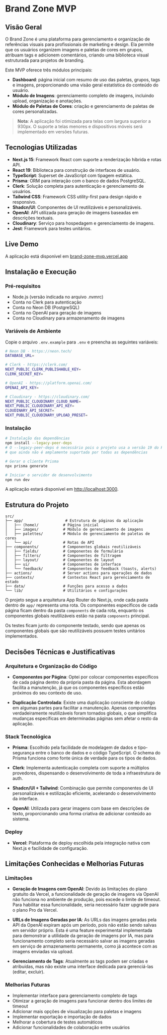 # Brand Zone MVP

## Visão Geral

O Brand Zone é uma plataforma para gerenciamento e organização de referências visuais para profissionais de marketing e design. Ela permite que os usuários organizem imagens e paletas de cores em grupos, atribuam tags e adicionem comentários, criando uma biblioteca visual estruturada para projetos de branding.

Este MVP oferece três módulos principais:
- **Dashboard**: página inicial com resumo de uso das paletas, grupos, tags e imagens, proporcionando uma visão geral estatística do conteúdo do usuário.
- **Módulo de Imagens**: gerenciamento completo de imagens, incluindo upload, organização e anotações.
- **Módulo de Paletas de Cores**: criação e gerenciamento de paletas de cores personalizadas.

> **Nota**: A aplicação foi otimizada para telas com largura superior a 930px. O suporte a telas menores e dispositivos móveis será implementado em versões futuras.

## Tecnologias Utilizadas

- **Next.js 15**: Framework React com suporte a renderização híbrida e rotas API.
- **React 19**: Biblioteca para construção de interfaces de usuário.
- **TypeScript**: Superset de JavaScript com tipagem estática.
- **Prisma**: ORM para interação com o banco de dados PostgreSQL.
- **Clerk**: Solução completa para autenticação e gerenciamento de usuários.
- **Tailwind CSS**: Framework CSS utility-first para design rápido e responsivo.
- **Shadcn/UI**: Componentes de UI reutilizáveis e personalizáveis.
- **OpenAI**: API utilizada para geração de imagens baseadas em descrições textuais.
- **Cloudinary**: Serviço para hospedagem e gerenciamento de imagens.
- **Jest**: Framework para testes unitários.

## Live Demo

A aplicação está disponível em [brand-zone-mvp.vercel.app](https://brand-zone-mvp.vercel.app)

## Instalação e Execução

### Pré-requisitos

- Node.js (versão indicada no arquivo .nvmrc)
- Conta no Clerk para autenticação
- Conta no Neon DB (PostgreSQL)
- Conta no OpenAI para geração de imagens
- Conta no Cloudinary para armazenamento de imagens

### Variáveis de Ambiente

Copie o arquivo `.env.example` para `.env` e preencha as seguintes variáveis:

```bash
# Neon DB - https://neon.tech/
DATABASE_URL=

# Clerk - https://clerk.com/
NEXT_PUBLIC_CLERK_PUBLISHABLE_KEY=
CLERK_SECRET_KEY=

# OpenAI - https://platform.openai.com/
OPENAI_API_KEY=

# Cloudinary - https://cloudinary.com/
NEXT_PUBLIC_CLOUDINARY_CLOUD_NAME=
NEXT_PUBLIC_CLOUDINARY_API_KEY=
CLOUDINARY_API_SECRET=
NEXT_PUBLIC_CLOUDINARY_UPLOAD_PRESET=
```

### Instalação

```bash
# Instalação das dependências
npm install --legacy-peer-deps
# O --legacy-peer-deps é necessário pois o projeto usa a versão 19 do React,
# que ainda não é amplamente suportada por todas as dependências

# Gerar o cliente Prisma
npx prisma generate

# Iniciar o servidor de desenvolvimento
npm run dev
```

A aplicação estará disponível em [http://localhost:3000](http://localhost:3000).

## Estrutura do Projeto

```
src/
├── app/                   # Estrutura de páginas da aplicação
│   ├── (home)/           # Página inicial
│   ├── images/           # Módulo de gerenciamento de imagens
│   ├── palettes/         # Módulo de gerenciamento de paletas de cores
│   └── api/              # Rotas de API
├── components/           # Componentes globais reutilizáveis
│   ├── fields/           # Componentes de formulário
│   ├── filters/          # Componentes de filtragem
│   ├── layout/           # Componentes de layout
│   ├── ui/               # Componentes de interface
│   └── feedback/         # Componentes de feedback (toasts, alerts)
├── actions/              # Server actions para operações de dados
├── contexts/             # Contextos React para gerenciamento de estado
├── data/                 # Funções para acesso a dados
└── lib/                  # Utilitários e configurações
```

O projeto segue a arquitetura App Router do Next.js, onde cada pasta dentro de `app/` representa uma rota. Os componentes específicos de cada página ficam dentro da pasta `components` de cada rota, enquanto os componentes globais reutilizáveis estão na pasta `components` principal.

Os testes ficam junto do componente testado, sendo que apenas os componentes globais que são reutilizáveis possuem testes unitários implementados.

## Decisões Técnicas e Justificativas

### Arquitetura e Organização do Código

- **Componentes por Página**: Optei por colocar componentes específicos de cada página dentro da própria pasta da página. Esta abordagem facilita a manutenção, já que os componentes específicos estão próximos do seu contexto de uso.

- **Duplicação Controlada**: Existe uma duplicação consciente de código em algumas partes para facilitar a manutenção. Apenas componentes verdadeiramente reutilizáveis foram tornados globais, o que simplifica mudanças específicas em determinadas páginas sem afetar o resto da aplicação.

### Stack Tecnológica

- **Prisma**: Escolhido pela facilidade de modelagem de dados e tipo-segurança entre o banco de dados e o código TypeScript. O schema do Prisma funciona como fonte única de verdade para os tipos de dados.

- **Clerk**: Implementa autenticação completa com suporte a múltiplos provedores, dispensando o desenvolvimento de toda a infraestrutura de auth.

- **Shadcn/UI + Tailwind**: Combinação que permite componentes de UI personalizáveis e estilização eficiente, acelerando o desenvolvimento da interface.

- **OpenAI**: Utilizada para gerar imagens com base em descrições de texto, proporcionando uma forma criativa de adicionar conteúdo ao sistema.

### Deploy

- **Vercel**: Plataforma de deploy escolhida pela integração nativa com Next.js e facilidade de configuração.

## Limitações Conhecidas e Melhorias Futuras

### Limitações

- **Geração de Imagens com OpenAI**: Devido às limitações do plano gratuito da Vercel, a funcionalidade de geração de imagens via OpenAI não funciona no ambiente de produção, pois excede o limite de timeout. Para habilitar essa funcionalidade, seria necessário fazer upgrade para o plano Pro da Vercel.

- **URLs de Imagens Geradas por IA**: As URLs das imagens geradas pela API da OpenAI expiram após um período, pois não estão sendo salvas em servidor próprio. Esta é uma feature experimental implementada para demonstrar a utilidade da geração de imagens por IA, mas para funcionamento completo seria necessário salvar as imagens geradas em serviço de armazenamento permanente, como já acontece com as imagens enviadas via upload.

- **Gerenciamento de Tags**: Atualmente as tags podem ser criadas e atribuídas, mas não existe uma interface dedicada para gerenciá-las (editar, excluir).

### Melhorias Futuras

- Implementar interface para gerenciamento completo de tags
- Otimizar a geração de imagens para funcionar dentro dos limites de timeout
- Adicionar mais opções de visualização para paletas e imagens
- Implementar exportação e importação de dados
- Melhorar a cobertura de testes automáticos
- Adicionar funcionalidades de colaboração entre usuários
